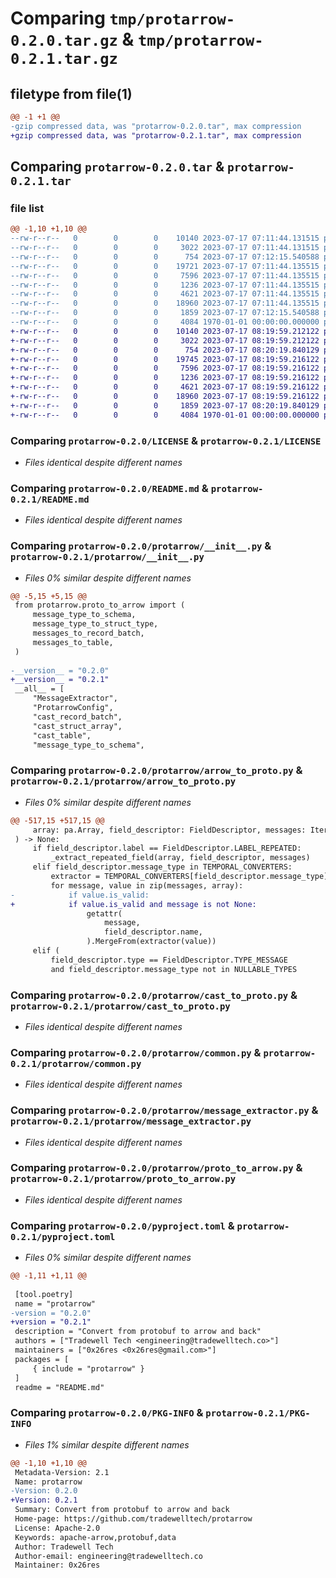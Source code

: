 # Comparing `tmp/protarrow-0.2.0.tar.gz` & `tmp/protarrow-0.2.1.tar.gz`

## filetype from file(1)

```diff
@@ -1 +1 @@
-gzip compressed data, was "protarrow-0.2.0.tar", max compression
+gzip compressed data, was "protarrow-0.2.1.tar", max compression
```

## Comparing `protarrow-0.2.0.tar` & `protarrow-0.2.1.tar`

### file list

```diff
@@ -1,10 +1,10 @@
--rw-r--r--   0        0        0    10140 2023-07-17 07:11:44.131515 protarrow-0.2.0/LICENSE
--rw-r--r--   0        0        0     3022 2023-07-17 07:11:44.131515 protarrow-0.2.0/README.md
--rw-r--r--   0        0        0      754 2023-07-17 07:12:15.540588 protarrow-0.2.0/protarrow/__init__.py
--rw-r--r--   0        0        0    19721 2023-07-17 07:11:44.135515 protarrow-0.2.0/protarrow/arrow_to_proto.py
--rw-r--r--   0        0        0     7596 2023-07-17 07:11:44.135515 protarrow-0.2.0/protarrow/cast_to_proto.py
--rw-r--r--   0        0        0     1236 2023-07-17 07:11:44.135515 protarrow-0.2.0/protarrow/common.py
--rw-r--r--   0        0        0     4621 2023-07-17 07:11:44.135515 protarrow-0.2.0/protarrow/message_extractor.py
--rw-r--r--   0        0        0    18960 2023-07-17 07:11:44.135515 protarrow-0.2.0/protarrow/proto_to_arrow.py
--rw-r--r--   0        0        0     1859 2023-07-17 07:12:15.540588 protarrow-0.2.0/pyproject.toml
--rw-r--r--   0        0        0     4084 1970-01-01 00:00:00.000000 protarrow-0.2.0/PKG-INFO
+-rw-r--r--   0        0        0    10140 2023-07-17 08:19:59.212122 protarrow-0.2.1/LICENSE
+-rw-r--r--   0        0        0     3022 2023-07-17 08:19:59.212122 protarrow-0.2.1/README.md
+-rw-r--r--   0        0        0      754 2023-07-17 08:20:19.840129 protarrow-0.2.1/protarrow/__init__.py
+-rw-r--r--   0        0        0    19745 2023-07-17 08:19:59.216122 protarrow-0.2.1/protarrow/arrow_to_proto.py
+-rw-r--r--   0        0        0     7596 2023-07-17 08:19:59.216122 protarrow-0.2.1/protarrow/cast_to_proto.py
+-rw-r--r--   0        0        0     1236 2023-07-17 08:19:59.216122 protarrow-0.2.1/protarrow/common.py
+-rw-r--r--   0        0        0     4621 2023-07-17 08:19:59.216122 protarrow-0.2.1/protarrow/message_extractor.py
+-rw-r--r--   0        0        0    18960 2023-07-17 08:19:59.216122 protarrow-0.2.1/protarrow/proto_to_arrow.py
+-rw-r--r--   0        0        0     1859 2023-07-17 08:20:19.840129 protarrow-0.2.1/pyproject.toml
+-rw-r--r--   0        0        0     4084 1970-01-01 00:00:00.000000 protarrow-0.2.1/PKG-INFO
```

### Comparing `protarrow-0.2.0/LICENSE` & `protarrow-0.2.1/LICENSE`

 * *Files identical despite different names*

### Comparing `protarrow-0.2.0/README.md` & `protarrow-0.2.1/README.md`

 * *Files identical despite different names*

### Comparing `protarrow-0.2.0/protarrow/__init__.py` & `protarrow-0.2.1/protarrow/__init__.py`

 * *Files 0% similar despite different names*

```diff
@@ -5,15 +5,15 @@
 from protarrow.proto_to_arrow import (
     message_type_to_schema,
     message_type_to_struct_type,
     messages_to_record_batch,
     messages_to_table,
 )
 
-__version__ = "0.2.0"
+__version__ = "0.2.1"
 __all__ = [
     "MessageExtractor",
     "ProtarrowConfig",
     "cast_record_batch",
     "cast_struct_array",
     "cast_table",
     "message_type_to_schema",
```

### Comparing `protarrow-0.2.0/protarrow/arrow_to_proto.py` & `protarrow-0.2.1/protarrow/arrow_to_proto.py`

 * *Files 0% similar despite different names*

```diff
@@ -517,15 +517,15 @@
     array: pa.Array, field_descriptor: FieldDescriptor, messages: Iterable[Message]
 ) -> None:
     if field_descriptor.label == FieldDescriptor.LABEL_REPEATED:
         _extract_repeated_field(array, field_descriptor, messages)
     elif field_descriptor.message_type in TEMPORAL_CONVERTERS:
         extractor = TEMPORAL_CONVERTERS[field_descriptor.message_type](array.type)
         for message, value in zip(messages, array):
-            if value.is_valid:
+            if value.is_valid and message is not None:
                 getattr(
                     message,
                     field_descriptor.name,
                 ).MergeFrom(extractor(value))
     elif (
         field_descriptor.type == FieldDescriptor.TYPE_MESSAGE
         and field_descriptor.message_type not in NULLABLE_TYPES
```

### Comparing `protarrow-0.2.0/protarrow/cast_to_proto.py` & `protarrow-0.2.1/protarrow/cast_to_proto.py`

 * *Files identical despite different names*

### Comparing `protarrow-0.2.0/protarrow/common.py` & `protarrow-0.2.1/protarrow/common.py`

 * *Files identical despite different names*

### Comparing `protarrow-0.2.0/protarrow/message_extractor.py` & `protarrow-0.2.1/protarrow/message_extractor.py`

 * *Files identical despite different names*

### Comparing `protarrow-0.2.0/protarrow/proto_to_arrow.py` & `protarrow-0.2.1/protarrow/proto_to_arrow.py`

 * *Files identical despite different names*

### Comparing `protarrow-0.2.0/pyproject.toml` & `protarrow-0.2.1/pyproject.toml`

 * *Files 0% similar despite different names*

```diff
@@ -1,11 +1,11 @@
 
 [tool.poetry]
 name = "protarrow"
-version = "0.2.0"
+version = "0.2.1"
 description = "Convert from protobuf to arrow and back"
 authors = ["Tradewell Tech <engineering@tradewelltech.co>"]
 maintainers = ["0x26res <0x26res@gmail.com>"]
 packages = [
     { include = "protarrow" }
 ]
 readme = "README.md"
```

### Comparing `protarrow-0.2.0/PKG-INFO` & `protarrow-0.2.1/PKG-INFO`

 * *Files 1% similar despite different names*

```diff
@@ -1,10 +1,10 @@
 Metadata-Version: 2.1
 Name: protarrow
-Version: 0.2.0
+Version: 0.2.1
 Summary: Convert from protobuf to arrow and back
 Home-page: https://github.com/tradewelltech/protarrow
 License: Apache-2.0
 Keywords: apache-arrow,protobuf,data
 Author: Tradewell Tech
 Author-email: engineering@tradewelltech.co
 Maintainer: 0x26res
```

